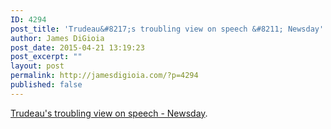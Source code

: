 ```yaml
---
ID: 4294
post_title: 'Trudeau&#8217;s troubling view on speech &#8211; Newsday'
author: James DiGioia
post_date: 2015-04-21 13:19:23
post_excerpt: ""
layout: post
permalink: http://jamesdigioia.com/?p=4294
published: false
---
```

[Trudeau's troubling view on speech - Newsday][1].

 [1]: http://www.newsday.com/opinion/columnists/cathy-young/trudeau-s-troubling-view-on-speech-1.10305122